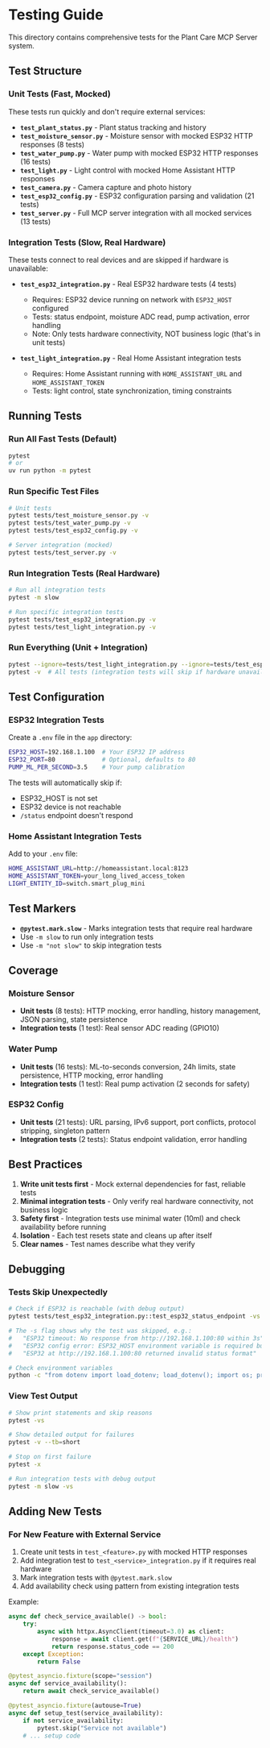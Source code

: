 # Testing Guide

This directory contains comprehensive tests for the Plant Care MCP Server system.

## Test Structure

### Unit Tests (Fast, Mocked)
These tests run quickly and don't require external services:

- **`test_plant_status.py`** - Plant status tracking and history
- **`test_moisture_sensor.py`** - Moisture sensor with mocked ESP32 HTTP responses (8 tests)
- **`test_water_pump.py`** - Water pump with mocked ESP32 HTTP responses (16 tests)
- **`test_light.py`** - Light control with mocked Home Assistant HTTP responses
- **`test_camera.py`** - Camera capture and photo history
- **`test_esp32_config.py`** - ESP32 configuration parsing and validation (21 tests)
- **`test_server.py`** - Full MCP server integration with all mocked services (13 tests)

### Integration Tests (Slow, Real Hardware)
These tests connect to real devices and are skipped if hardware is unavailable:

- **`test_esp32_integration.py`** - Real ESP32 hardware tests (4 tests)
  - Requires: ESP32 device running on network with `ESP32_HOST` configured
  - Tests: status endpoint, moisture ADC read, pump activation, error handling
  - Note: Only tests hardware connectivity, NOT business logic (that's in unit tests)

- **`test_light_integration.py`** - Real Home Assistant integration tests
  - Requires: Home Assistant running with `HOME_ASSISTANT_URL` and `HOME_ASSISTANT_TOKEN`
  - Tests: light control, state synchronization, timing constraints

## Running Tests

### Run All Fast Tests (Default)
```bash
pytest
# or
uv run python -m pytest
```

### Run Specific Test Files
```bash
# Unit tests
pytest tests/test_moisture_sensor.py -v
pytest tests/test_water_pump.py -v
pytest tests/test_esp32_config.py -v

# Server integration (mocked)
pytest tests/test_server.py -v
```

### Run Integration Tests (Real Hardware)
```bash
# Run all integration tests
pytest -m slow

# Run specific integration tests
pytest tests/test_esp32_integration.py -v
pytest tests/test_light_integration.py -v
```

### Run Everything (Unit + Integration)
```bash
pytest --ignore=tests/test_light_integration.py --ignore=tests/test_esp32_integration.py -v  # Fast tests only
pytest -v  # All tests (integration tests will skip if hardware unavailable)
```

## Test Configuration

### ESP32 Integration Tests
Create a `.env` file in the `app` directory:
```bash
ESP32_HOST=192.168.1.100  # Your ESP32 IP address
ESP32_PORT=80             # Optional, defaults to 80
PUMP_ML_PER_SECOND=3.5    # Your pump calibration
```

The tests will automatically skip if:
- ESP32_HOST is not set
- ESP32 device is not reachable
- `/status` endpoint doesn't respond

### Home Assistant Integration Tests
Add to your `.env` file:
```bash
HOME_ASSISTANT_URL=http://homeassistant.local:8123
HOME_ASSISTANT_TOKEN=your_long_lived_access_token
LIGHT_ENTITY_ID=switch.smart_plug_mini
```

## Test Markers

- **`@pytest.mark.slow`** - Marks integration tests that require real hardware
- Use `-m slow` to run only integration tests
- Use `-m "not slow"` to skip integration tests

## Coverage

### Moisture Sensor
- **Unit tests** (8 tests): HTTP mocking, error handling, history management, JSON parsing, state persistence
- **Integration tests** (1 test): Real sensor ADC reading (GPIO10)

### Water Pump
- **Unit tests** (16 tests): ML-to-seconds conversion, 24h limits, state persistence, HTTP mocking, error handling
- **Integration tests** (1 test): Real pump activation (2 seconds for safety)

### ESP32 Config
- **Unit tests** (21 tests): URL parsing, IPv6 support, port conflicts, protocol stripping, singleton pattern
- **Integration tests** (2 tests): Status endpoint validation, error handling

## Best Practices

1. **Write unit tests first** - Mock external dependencies for fast, reliable tests
2. **Minimal integration tests** - Only verify real hardware connectivity, not business logic
3. **Safety first** - Integration tests use minimal water (10ml) and check availability before running
4. **Isolation** - Each test resets state and cleans up after itself
5. **Clear names** - Test names describe what they verify

## Debugging

### Tests Skip Unexpectedly
```bash
# Check if ESP32 is reachable (with debug output)
pytest tests/test_esp32_integration.py::test_esp32_status_endpoint -vs

# The -s flag shows why the test was skipped, e.g.:
#   "ESP32 timeout: No response from http://192.168.1.100:80 within 3s"
#   "ESP32 config error: ESP32_HOST environment variable is required but not set"
#   "ESP32 at http://192.168.1.100:80 returned invalid status format"

# Check environment variables
python -c "from dotenv import load_dotenv; load_dotenv(); import os; print(os.getenv('ESP32_HOST'))"
```

### View Test Output
```bash
# Show print statements and skip reasons
pytest -vs

# Show detailed output for failures
pytest -v --tb=short

# Stop on first failure
pytest -x

# Run integration tests with debug output
pytest -m slow -vs
```

## Adding New Tests

### For New Feature with External Service
1. Create unit tests in `test_<feature>.py` with mocked HTTP responses
2. Add integration test to `test_<service>_integration.py` if it requires real hardware
3. Mark integration tests with `@pytest.mark.slow`
4. Add availability check using pattern from existing integration tests

Example:
```python
async def check_service_available() -> bool:
    try:
        async with httpx.AsyncClient(timeout=3.0) as client:
            response = await client.get(f"{SERVICE_URL}/health")
            return response.status_code == 200
    except Exception:
        return False

@pytest_asyncio.fixture(scope="session")
async def service_availability():
    return await check_service_available()

@pytest_asyncio.fixture(autouse=True)
async def setup_test(service_availability):
    if not service_availability:
        pytest.skip("Service not available")
    # ... setup code
```
